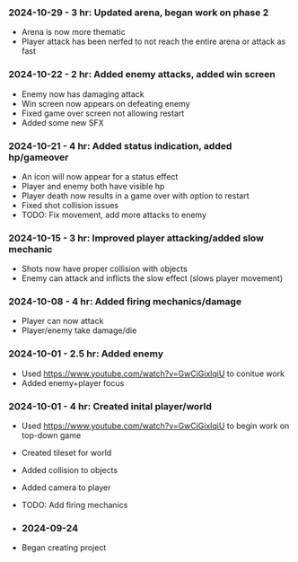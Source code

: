 ### 2024-10-29 - 3 hr: Updated arena, began work on phase 2
* Arena is now more thematic
* Player attack has been nerfed to not reach the entire arena or attack as fast

### 2024-10-22 - 2 hr: Added enemy attacks, added win screen
* Enemy now has damaging attack
* Win screen now appears on defeating enemy
* Fixed game over screen not allowing restart
* Added some new SFX

### 2024-10-21 - 4 hr: Added status indication, added hp/gameover
* An icon will now appear for a status effect
* Player and enemy both have visible hp
* Player death now results in a game over with option to restart
* Fixed shot collision issues
* TODO: Fix movement, add more attacks to enemy

### 2024-10-15 - 3 hr: Improved player attacking/added slow mechanic
* Shots now have proper collision with objects
* Enemy can attack and inflicts the slow effect (slows player movement)

### 2024-10-08 - 4 hr: Added firing mechanics/damage
* Player can now attack
* Player/enemy take damage/die

### 2024-10-01 - 2.5 hr: Added enemy
* Used https://www.youtube.com/watch?v=GwCiGixlqiU to conitue work
* Added enemy+player focus

### 2024-10-01 - 4 hr: Created inital player/world
* Used https://www.youtube.com/watch?v=GwCiGixlqiU to begin work on top-down game
* Created tileset for world
* Added collision to objects
* Added camera to player
* TODO: Add firing mechanics

* ### 2024-09-24
* Began creating project

